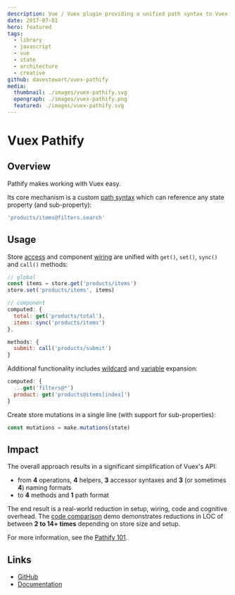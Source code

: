 ```yaml
---
description: Vue / Vuex plugin providing a unified path syntax to Vuex stores
date: 2017-07-01
hero: featured
tags:
  - library
  - javascript
  - vue
  - state
  - architecture
  - creative
github: davestewart/vuex-pathify
media:
  thumbnail: ./images/vuex-pathify.svg
  opengraph: ./images/vuex-pathify.png
  featured: ./images/vuex-pathify.svg
---
```


# Vuex Pathify

## Overview

Pathify makes working with Vuex easy.

Its core mechanism is a custom [path syntax](https://davestewart.github.io/vuex-pathify/#/api/paths) which can reference any state property (and sub-property):

```js
'products/items@filters.search'
```

## Usage

Store [access](https://davestewart.github.io/vuex-pathify/#/api/accessors) and component [wiring](https://davestewart.github.io/vuex-pathify/#/api/component) are unified with `get()`, `set()`, `sync()` and `call()` methods:

```js
// global
const items = store.get('products/items')
store.set('products/items', items)

// component
computed: {
  total: get('products/total'),
  items: sync('products/items')
},

methods: {
  submit: call('products/submit')
}
```

Additional functionality includes [wildcard](https://davestewart.github.io/vuex-pathify/#/api/paths?id=wildcard-expansion) and [variable](https://davestewart.github.io/vuex-pathify/#/api/paths?id=variable-expansion) expansion:

```js
computed: {
  ...get('filters@*')
  product: get('products@items[index]')
}
```

Create store mutations in a single line (with support for sub-properties):

```js
const mutations = make.mutations(state)
```

## Impact

The overall approach results in a significant simplification of Vuex's API:

- from **4** operations, **4** helpers, **3** accessor syntaxes and **3** (or sometimes **4**) naming formats
- to **4** methods and **1** path format

The end result is a real-world reduction in setup, wiring, code and cognitive overhead. The [code comparison](https://codesandbox.io/s/github/davestewart/vuex-pathify-demos/tree/master/main?initialpath=%23%2Fcode%2Flarge) demo demonstrates reductions in LOC of between **2 to 14+ times** depending on store size and setup.

For more information, see the [Pathify 101](https://davestewart.github.io/vuex-pathify/#/intro/pathify).

## Links

- [GitHub](https://github.com/davestewart/vuex-pathify)
- [Documentation](https://davestewart.github.io/vuex-pathify)

